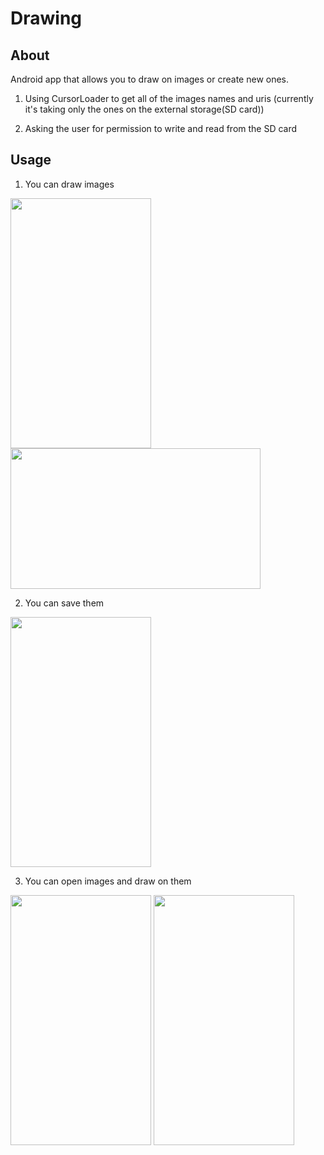 # Drawing

## About

Android app that allows you to draw on images or create new ones.


1) Using CursorLoader to get all of the images names and uris (currently it's taking only the ones on the external storage(SD card))

2) Asking the user for permission to write and read from the SD card

## Usage

1) You can draw images

 <img src="https://cloud.githubusercontent.com/assets/26404463/24549445/f2bfd44e-1621-11e7-8916-ee7c5e35c4c7.png" width="225px" height="400px" /> <img src="https://cloud.githubusercontent.com/assets/26404463/24549444/f2bd3a5e-1621-11e7-8f51-d5e7f892014c.png" width="400px" height="225px" />

2) You can save them

<img src="https://cloud.githubusercontent.com/assets/26404463/24549485/27bf0e8a-1622-11e7-9ce9-bd73ad33c066.png" width="225px" height="400px" /> 

3) You can open images and draw on them

<img src="https://cloud.githubusercontent.com/assets/26404463/24549486/27bfcd02-1622-11e7-86f8-447734a2b167.png" width="225px" height="400px" /> <img src="https://cloud.githubusercontent.com/assets/26404463/24549586/ad3dcba0-1622-11e7-8b9a-b1356885ac45.png" width="225px" height="400px" />

